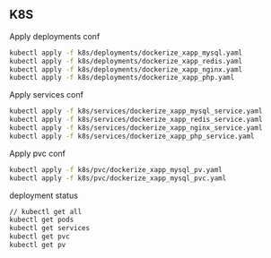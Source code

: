 ## K8S

Apply deployments conf
```sh
kubectl apply -f k8s/deployments/dockerize_xapp_mysql.yaml
kubectl apply -f k8s/deployments/dockerize_xapp_redis.yaml
kubectl apply -f k8s/deployments/dockerize_xapp_nginx.yaml
kubectl apply -f k8s/deployments/dockerize_xapp_php.yaml
```

Apply services conf
```sh
kubectl apply -f k8s/services/dockerize_xapp_mysql_service.yaml
kubectl apply -f k8s/services/dockerize_xapp_redis_service.yaml
kubectl apply -f k8s/services/dockerize_xapp_nginx_service.yaml
kubectl apply -f k8s/services/dockerize_xapp_php_service.yaml
```

Apply pvc conf
```sh
kubectl apply -f k8s/pvc/dockerize_xapp_mysql_pv.yaml
kubectl apply -f k8s/pvc/dockerize_xapp_mysql_pvc.yaml
```

deployment status
```sh
// kubectl get all
kubectl get pods
kubectl get services
kubectl get pvc
kubectl get pv
```
